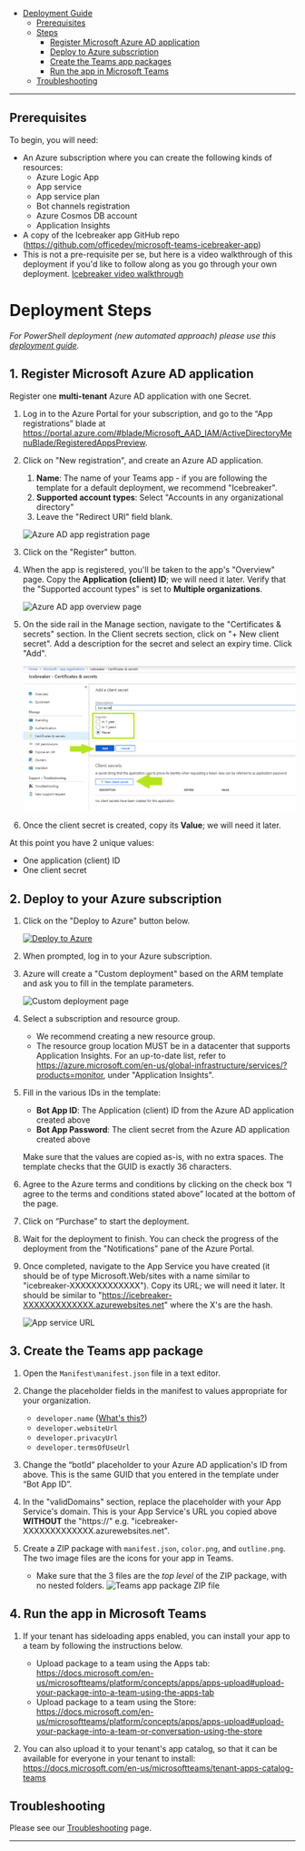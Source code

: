 - [Deployment Guide](#)
    - [Prerequisites](#prerequisites)
    - [Steps](#Deployment-Steps)
        - [Register Microsoft Azure AD application](#1-register-microsoft-azure-ad-application)
        - [Deploy to Azure subscription](#2-deploy-to-your-azure-subscription)
        - [Create the Teams app packages](#3-create-the-teams-app-package)
        - [Run the app in Microsoft Teams](#4-run-the-app-in-microsoft-teams)
    - [Troubleshooting](#troubleshooting)

***
## Prerequisites

To begin, you will need:
* An Azure subscription where you can create the following kinds of resources:
    * Azure Logic App
    * App service
    * App service plan
    * Bot channels registration
    * Azure Cosmos DB account
    * Application Insights
* A copy of the Icebreaker app GitHub repo (https://github.com/officedev/microsoft-teams-icebreaker-app)
* This is not a pre-requisite per se, but here is a video walkthrough of this deployment if you'd like to follow along as you go through your own deployment. [Icebreaker video walkthrough](https://www.youtube.com/watch?v=BkoLT3MEtZg)

# Deployment Steps

*For PowerShell deployment (new automated approach) please use this [deployment guide](Deployment-Guide).*

## 1. Register Microsoft Azure AD application

Register one **multi-tenant** Azure AD application with one Secret.

1. Log in to the Azure Portal for your subscription, and go to the “App registrations” blade at https://portal.azure.com/#blade/Microsoft_AAD_IAM/ActiveDirectoryMenuBlade/RegisteredAppsPreview.

1. Click on "New registration", and create an Azure AD application.
    1. **Name**: The name of your Teams app - if you are following the template for a default deployment, we recommend "Icebreaker".
    1. **Supported account types**: Select "Accounts in any organizational directory"
    1. Leave the "Redirect URI" field blank.

    ![Azure AD app registration page](images/multitenant_app_creation.png)

1. Click on the "Register" button.

1. When the app is registered, you'll be taken to the app's "Overview" page. Copy the **Application (client) ID**; we will need it later. Verify that the "Supported account types" is set to **Multiple organizations**.

    ![Azure AD app overview page](images/multitenant_app_overview.png)

1. On the side rail in the Manage section, navigate to the "Certificates & secrets" section. In the Client secrets section, click on "+ New client secret". Add a description for the secret and select an expiry time. Click "Add".

    ![Azure AD app overview page](images/multitenant_app_secret.png)

1. Once the client secret is created, copy its **Value**; we will need it later.

At this point you have 2 unique values:
* One application (client) ID
* One client secret

## 2. Deploy to your Azure subscription

1. Click on the "Deploy to Azure" button below.

    [![Deploy to Azure](https://azuredeploy.net/deploybutton.png)](https://portal.azure.com/#create/Microsoft.Template/uri/https%3A%2F%2Fraw.githubusercontent.com%2FOfficeDev%2Fmicrosoft-teams-icebreaker-app%2Fmaster%2FDeployment%2Fazuredeploy.json)

1. When prompted, log in to your Azure subscription.

1. Azure will create a "Custom deployment" based on the ARM template and ask you to fill in the template parameters.

    ![Custom deployment page](images/custom_deployment.png)

1. Select a subscription and resource group.
    * We recommend creating a new resource group.
    * The resource group location MUST be in a datacenter that supports Application Insights. For an up-to-date list, refer to https://azure.microsoft.com/en-us/global-infrastructure/services/?products=monitor, under "Application Insights".

1. Fill in the various IDs in the template:
    * **Bot App ID**: The Application (client) ID from the Azure AD application created above
    * **Bot App Password**: The client secret from the Azure AD application created above

    Make sure that the values are copied as-is, with no extra spaces. The template checks that the GUID is exactly 36 characters.

1. Agree to the Azure terms and conditions by clicking on the check box “I agree to the terms and conditions stated above” located at the bottom of the page.

1. Click on “Purchase” to start the deployment.

1. Wait for the deployment to finish. You can check the progress of the deployment from the "Notifications" pane of the Azure Portal.

1. Once completed, navigate to the App Service you have created (it should be of type Microsoft.Web/sites with a name similar to "icebreaker-XXXXXXXXXXXXX"). Copy its URL; we will need it later. It should be similar to "https://icebreaker-XXXXXXXXXXXXX.azurewebsites.net" where the X's are the hash.

    ![App service URL](images/app_service_url.png)

## 3. Create the Teams app package

1. Open the `Manifest\manifest.json` file in a text editor.

1. Change the placeholder fields in the manifest to values appropriate for your organization.
    * `developer.name` ([What's this?](https://docs.microsoft.com/en-us/microsoftteams/platform/resources/schema/manifest-schema#developer))
    * `developer.websiteUrl`
    * `developer.privacyUrl`
    * `developer.termsOfUseUrl`

1. Change the “botId” placeholder to your Azure AD application's ID from above. This is the same GUID that you entered in the template under “Bot App ID”.

1. In the "validDomains" section, replace the placeholder with your App Service's domain. This is your App Service's URL you copied above **WITHOUT** the "https://" e.g. "icebreaker-XXXXXXXXXXXXX.azurewebsites.net".

1. Create a ZIP package with `manifest.json`, `color.png`, and `outline.png`. The two image files are the icons for your app in Teams.
    * Make sure that the 3 files are the *top level* of the ZIP package, with no nested folders.
    ![Teams app package ZIP file](images/app_package_zip.png)

## 4. Run the app in Microsoft Teams

1.	If your tenant has sideloading apps enabled, you can install your app to a team by following the instructions below.
    * Upload package to a team using the Apps tab: https://docs.microsoft.com/en-us/microsoftteams/platform/concepts/apps/apps-upload#upload-your-package-into-a-team-using-the-apps-tab
    * Upload package to a team using the Store: https://docs.microsoft.com/en-us/microsoftteams/platform/concepts/apps/apps-upload#upload-your-package-into-a-team-or-conversation-using-the-store

1.	You can also upload it to your tenant's app catalog, so that it can be available for everyone in your tenant to install: https://docs.microsoft.com/en-us/microsoftteams/tenant-apps-catalog-teams

## Troubleshooting

Please see our [Troubleshooting](Troubleshooting) page.

***
